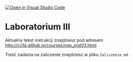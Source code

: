 [![Open in Visual Studio Code](https://classroom.github.com/assets/open-in-vscode-2e0aaae1b6195c2367325f4f02e2d04e9abb55f0b24a779b69b11b9e10269abc.svg)](https://classroom.github.com/online_ide?assignment_repo_id=16927126&assignment_repo_type=AssignmentRepo)
# Laboratorium III

Aktualny tekst instrukcji znajdziesz pod adresem <http://ccfd.github.io/courses/cpp_inst03.html>.

Treść zadania na zaliczenie znajdziesz w pliku `Zaliczenie.md`
